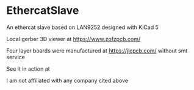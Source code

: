 # EthercatSlave
An ethercat slave based on LAN9252 designed with KiCad 5

Local gerber 3D viewer at https://www.zofzpcb.com/

Four layer boards were manufactured at https://jlcpcb.com/ without smt service

See it in action at

I am not affiliated with any company cited above

